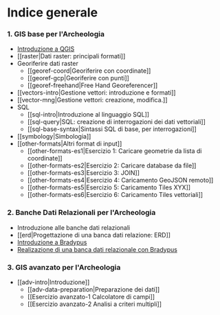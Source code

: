 # Indice generale

### 1. GIS base per l'Archeologia
- [Introduzione a QGIS](Introduzione%20a%20QGIS)
- [[raster|Dati raster: principali formati]]
- Georiferire dati raster		
	- [[georef-coord|Georiferire con coordinate]]
	- [[georef-gcp|Georiferire con punti]]
	- [[georef-freehand|Free Hand Georeferencer]]
- [[vectors-intro|Gestione vettori: introduzione e formati]]
- [[vector-mng|Gestione vettori: creazione, modifica.]]
- SQL
	- [[sql-intro|Introduzione al linguaggio SQL]]
	- [[sql-query|SQL: creazione di interrogazioni dei dati vettoriali]]
	- [[sql-base-syntax|Sintassi SQL di base, per interrogazioni]]
- [[symbology|Simbologia]]
- [[other-formats|Altri format di input]]
	- [[other-formats-es1|Esercizio 1: Caricare geometrie da lista di coordinate]]
	- [[other-formats-es2|Esercizio 2: Caricare database da file]]
	- [[other-formats-es3|Esercizio 3: JOIN]]
	- [[other-formats-es4|Esercizio 4: Caricamento GeoJSON remoto]]
	- [[other-formats-es5|Esercizio 5: Caricamento Tiles XYX]]
	- [[other-formats-es6|Esercizio 6: Caricamento Tiles vettoriali]]

###  2. Banche Dati Relazionali per l'Archeologia
- Introduzione alle banche dati relazionali
- [[erd|Progettazione di una banca dati relazione: ERD]]
- [Introduzione a Bradypus](https://lad.saras.uniroma1.it/ricerca/bradypus-cloud-databases/)
- [Realizazione di una banca dati relazionale con Bradypus](https://bdus.cloud/edu/db/)

### 3. GIS avanzato per l'Archeologia
- [[adv-intro|Introduzione]]
	- [[adv-data-preparation|Preparazione dei dati]]
	- [[Esercizio avanzato-1 Calcolatore di campi]]
	- [[Esercizio avanzato-2 Analisi a criteri multipli]]
